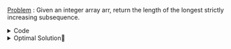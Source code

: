 [Problem](https://leetcode.com/problems/longest-increasing-subsequence/) : Given an integer array arr, return the length of the longest strictly increasing subsequence.

<details>
<summary>Code</summary>

```
class Solution 
{
        public:
        int lengthOfLIS(vector<int>& arr) 
        {
                // Time complexity : O(N^2) 

                int i,n=arr.size(),j;
                int dp[n];
                // dp[i] : LIS having ith index as last index in subsequence;

		// Req ans : max(dp[0],dp[1]...,dp[n-1]); 
                
                // Base Case
                dp[0]=1;
                
		// Recurrence Relation
		//dp[i]=max(dp[0],dp[1]..,dp[j])+1 --> iff j<i and arr[j] < arr[i]
                int ans=1;
                for(i=1;i<n;i++)
                {
                        int mx=0;
                        for(j=0;j<i;j++)
                        {
                                if(dp[j]>mx && arr[j]<arr[i])
                                        mx=dp[j];
                        }
                        dp[i]=mx+1;
                        ans=max(ans,dp[i]);
                }
                return ans;
        }
};
```
</details>

<details>
<summary>Optimal Solution🤔</summary>
Think about Greedy + Binary Search in O(NlogN)
</details>
